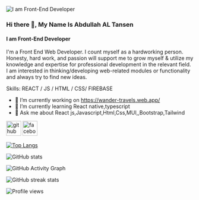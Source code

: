 ![I am Front-End Developer](https://i.ibb.co/YZzK3kk/Abdullah-Al-tansen.png)

### Hi there 👋, My Name Is Abdullah AL Tansen
#### I am Front-End Developer
I'm a Front End Web Developer. I count myself as a hardworking person. Honesty, hard work, and passion will support me to grow myself & utilize my knowledge and expertise for professional development in the relevant field. I am interested in thinking/developing web-related modules or functionality and always try to find new ideas.

Skills:  REACT / JS / HTML / CSS/  FIREBASE

- 🔭 I’m currently working on https://wander-travels.web.app/ 
- 🌱 I’m currently learning React native,typescript 
- 💬 Ask me about React js,Javascript,Html,Css,MUI,,Bootstrap,Tailwind 


[<img src='https://cdn.jsdelivr.net/npm/simple-icons@3.0.1/icons/github.svg' alt='github' height='40'>](https://github.com/abdullahtansen)  [<img src='https://cdn.jsdelivr.net/npm/simple-icons@3.0.1/icons/facebook.svg' alt='facebook' height='40'>](https://www.facebook.com/facebook.com/abdullahtansen)  

[![Top Langs](https://github-readme-stats.vercel.app/api/top-langs/?username=abdullahtansen)](https://github.com/anuraghazra/github-readme-stats)

![GitHub stats](https://github-readme-stats.vercel.app/api?username=abdullahtansen&show_icons=true)  

![GitHub Activity Graph](https://activity-graph.herokuapp.com/graph?username=abdullahtansen)  

![GitHub streak stats](https://github-readme-streak-stats.herokuapp.com/?user=abdullahtansen)  

![Profile views](https://gpvc.arturio.dev/abdullahtansen)  
